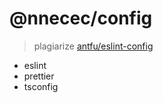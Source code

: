 # @nnecec/config

> plagiarize [antfu/eslint-config](https://github.com/antfu/eslint-config)

- eslint
- prettier
- tsconfig

